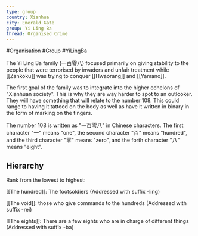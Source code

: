 ```yaml
---
type: group
country: Xianhua
city: Emerald Gate
group: Yi Ling Ba
thread: Organised Crime
---
```


#Organisation #Group #YiLingBa



The Yi Ling Ba family (一百零八) focused primarily on giving stability to the people that were terrorised by invaders and unfair treatment while [[Zankoku]] was trying to conquer [[Hwaorang]] and [[Yamano]].


The first goal of the family was to integrate into the higher echelons of "Xianhuan society". This is why they are way harder to spot to an outlooker. They will have something that will relate to the number 108. This could range to having it tattoed on the body as well as have it written in binary in the form of marking on the fingers.  

The number 108 is written as "一百零八" in Chinese characters. The first character "一" means "one", the second character "百" means "hundred", and the third character "零" means "zero", and the forth character "八" means "eight".

## Hierarchy

Rank from the lowest to highest:

[[The hundred]]: The footsoldiers (Addressed with suffix -ling)

[[The void]]: those who give commands to the hundreds (Addressed with suffix -rei)

[[The eights]]: There are a few eights who are in charge  of different things (Addressed with suffix -ba)





